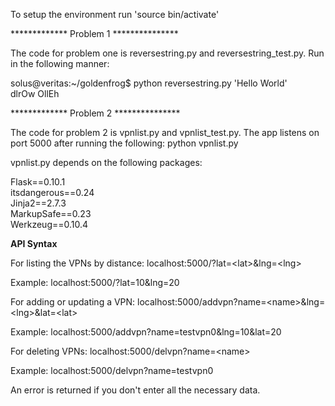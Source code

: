 To setup the environment run 'source bin/activate'

************* Problem 1 ***************

The code for problem one is reversestring.py and reversestring_test.py. Run in the following manner:

solus@veritas:~/goldenfrog$ python reversestring.py 'Hello World'                                               
dlrOw OllEh

************* Problem 2 ***************

The code for problem 2 is vpnlist.py and vpnlist_test.py. The app listens on port 5000 after 
running the following: python vpnlist.py

vpnlist.py depends on the following packages:

Flask==0.10.1 <br>
itsdangerous==0.24 <br>
Jinja2==2.7.3 <br>
MarkupSafe==0.23 <br>
Werkzeug==0.10.4 <br>

**API Syntax**

For listing the VPNs by distance: localhost:5000/?lat=&lt;lat&gt;&lng=&lt;lng&gt;

Example: localhost:5000/?lat=10&lng=20

For adding or updating a VPN: localhost:5000/addvpn?name=&lt;name&gt;&lng=&lt;lng&gt;&lat=&lt;lat&gt;

Example: localhost:5000/addvpn?name=testvpn0&lng=10&lat=20

For deleting VPNs: localhost:5000/delvpn?name=&lt;name&gt;

Example: localhost:5000/delvpn?name=testvpn0

An error is returned if you don't enter all the necessary data.

